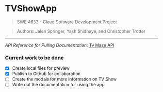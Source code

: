 # TVShowApp
> SWE 4633 - Cloud Software Development Project

> Authors: Jalen Springer, Yash Shidhaye, and Christopher Trotter
---
*API Reference for Pulling Documentation*: [Tv Maze API](https://www.tvmaze.com/api)

### Current work to be done
- [x] Create local files for preview
- [x] Publish to Github for collaboration
- [ ] Create the modals for more information on TV Show
- [ ] Write out the documentation for using the app
